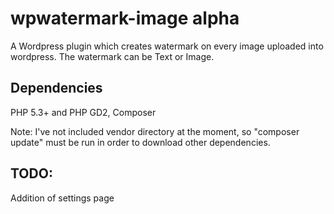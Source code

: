 wpwatermark-image alpha
=================

A Wordpress plugin which creates watermark on every image uploaded into wordpress. The watermark can be Text or Image.

Dependencies
--------------------
PHP 5.3+ and PHP GD2, Composer

Note: I've not included vendor directory at the moment, so "composer update" must be run in order to download other dependencies.

TODO:
-------
Addition of settings page 



